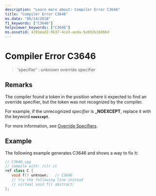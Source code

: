 ```yaml
---
description: "Learn more about: Compiler Error C3646"
title: "Compiler Error C3646"
ms.date: "06/14/2018"
f1_keywords: ["C3646"]
helpviewer_keywords: ["C3646"]
ms.assetid: 4391ead2-9637-4ca3-aeda-5a991b18d66d
---
```

# Compiler Error C3646

> 'specifier' : unknown override specifier

## Remarks

The compiler found a token in the position where it expected to find an override specifier, but the token was not recognized by the compiler.

For example, if the unrecognized *specifier* is **_NOEXCEPT**, replace it with the keyword **`noexcept`**.

For more information, see [Override Specifiers](../../extensions/override-specifiers-cpp-component-extensions.md).

## Example

The following example generates C3646 and shows a way to fix it:

```cpp
// C3646.cpp
// compile with: /clr /c
ref class C {
   void f() unknown;   // C3646
   // try the following line instead
   // virtual void f() abstract;
};
```
